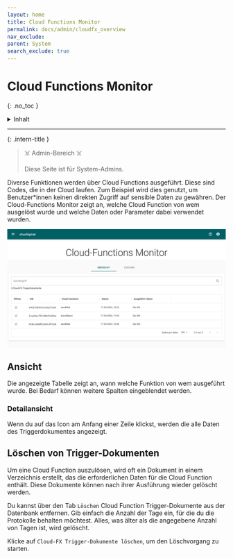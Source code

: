 ```yaml
---
layout: home
title: Cloud Functions Monitor
permalink: docs/admin/cloudfx_overview
nav_exclude: 
parent: System
search_exclude: true
---
```

# Cloud Functions Monitor
{: .no_toc }

<details markdown="block">
  <summary>
    Inhalt
  </summary>
  {: .text-delta }
- TOC
{:toc}
</details>

---

{: .intern-title }

> ☠️ Admin-Bereich ☠️
>
>Diese Seite ist für System-Admins.

Diverse Funktionen werden über Cloud Functions ausgeführt. Diese sind Codes, die in der Cloud laufen. Zum Beispiel wird dies genutzt, um Benutzer\*innen keinen direkten Zugriff auf sensible Daten zu gewähren. Der Cloud-Functions Monitor zeigt an, welche Cloud Function von wem ausgelöst wurde und welche Daten oder Parameter dabei verwendet wurden.

![Cloud-FX Monitor](https://github.com/chuchipirat/chuchipirat.github.io/blob/main/docs/admin/_images/cloud_functions_monitor.png?raw=true)


## Ansicht

Die angezeigte Tabelle zeigt an, wann welche Funktion von wem ausgeführt wurde. Bei Bedarf können weitere Spalten eingeblendet werden.

### Detailansicht

Wenn du auf das Icon am Anfang einer Zeile klickst, werden die alle Daten des Triggerdokumentes angezeigt.


## Löschen von Trigger-Dokumenten  

Um eine Cloud Function auszulösen, wird oft ein Dokument in einem Verzeichnis erstellt, das die erforderlichen Daten für die Cloud Function enthält. Diese Dokumente können nach ihrer Ausführung wieder gelöscht werden.

Du kannst über den Tab `Löschen` Cloud Function Trigger-Dokumente aus der Datenbank entfernen. Gib einfach die Anzahl der Tage ein, für die du die Protokolle behalten möchtest. Alles, was älter als die angegebene Anzahl von Tagen ist, wird gelöscht.

Klicke auf `Cloud-FX Trigger-Dokumente löschen`, um den Löschvorgang zu starten.